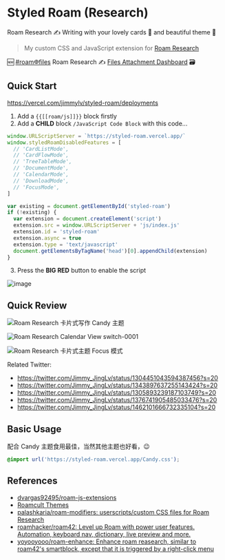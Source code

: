 <link rel="stylesheet" href="/public/yue.css">

# Styled Roam (Research)

Roam Research ✍️ Writing with your lovely cards 🧩 and beautiful theme 🎨

> My custom CSS and JavaScript extension for [Roam Research](https://roamresearch.com)

🆕 [#roam𐃏files](https://twitter.com/hashtag/roam%F0%90%83%8Ffiles?src=hashtag_click) Roam Research ✍️ [Files Attachment Dashboard](./ROAM_FILES.md) 🗃

## Quick Start

https://vercel.com/jimmylv/styled-roam/deployments

1. Add a `{{[[roam/js]]}}` block firstly
2. Add a **CHILD** block `/JavaScript Code Block` with this code...

```js
window.URLScriptServer = `https://styled-roam.vercel.app/`
window.styledRoamDisabledFeatures = [
  // 'CardListMode',
  // 'CardFlowMode',
  // 'TreeTableMode',
  // 'DocumentMode',
  // 'CalendarMode',
  // 'DownloadMode',
  // 'FocusMode',
]

var existing = document.getElementById('styled-roam')
if (!existing) {
  var extension = document.createElement('script')
  extension.src = window.URLScriptServer + 'js/index.js'
  extension.id = 'styled-roam'
  extension.async = true
  extension.type = 'text/javascript'
  document.getElementsByTagName('head')[0].appendChild(extension)
}
```

3. Press the **BIG RED** button to enable the script

![image](https://user-images.githubusercontent.com/4997466/113826270-8965f500-97b4-11eb-983f-26e693f28e8b.png)

## Quick Review

![Roam Research 卡片式写作 Candy 主题](./docs/images/candy.jpg)

![Roam Research Calendar View switch-0001](./docs/images/switch.jpg)

![Roam Research 卡片式主题 Focus 模式](./docs/images/focus.jpg)

Related Twitter:

- https://twitter.com/Jimmy_JingLv/status/1304451043594387456?s=20
- https://twitter.com/Jimmy_JingLv/status/1343897637255143424?s=20
- https://twitter.com/Jimmy_JingLv/status/1305893239187103749?s=20
- https://twitter.com/Jimmy_JingLv/status/1376741905485033476?s=20
- https://twitter.com/Jimmy_JingLv/status/1462101666732335104?s=20

## Basic Usage

配合 Candy 主题食用最佳，当然其他主题也好看，😉

```css
@import url('https://styled-roam.vercel.app/Candy.css');
```

## References

- [dvargas92495/roam-js-extensions](https://github.com/dvargas92495/roam-js-extensions)
- [Roamcult Themes](https://roamresearch.com/#/app/help/page/fJRcVITNY)
- [palashkaria/roam-modifiers: userscripts/custom CSS files for Roam Research](https://github.com/palashkaria/roam-modifiers)
- [roamhacker/roam42: Level up Roam with power user features. Automation, keyboard nav, dictionary, live preview and more.](https://github.com/roamhacker/roam42)
- [yoyooyooo/roam-enhance: Enhance roam reasearch, similar to roam42's smartblock, except that it is triggered by a right-click menu](https://github.com/yoyooyooo/roam-enhance)
